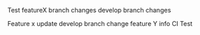 Test
featureX branch changes
develop branch changes

Feature x update
develop branch change
feature Y info
CI Test